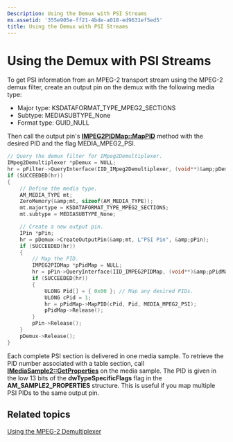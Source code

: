 ```yaml
---
Description: Using the Demux with PSI Streams
ms.assetid: '355e905e-ff21-4bde-a018-ed9631ef5ed5'
title: Using the Demux with PSI Streams
---
```


# Using the Demux with PSI Streams

To get PSI information from an MPEG-2 transport stream using the MPEG-2 demux filter, create an output pin on the demux with the following media type:

-   Major type: KSDATAFORMAT\_TYPE\_MPEG2\_SECTIONS
-   Subtype: MEDIASUBTYPE\_None
-   Format type: GUID\_NULL

Then call the output pin's [**IMPEG2PIDMap::MapPID**](impeg2pidmap-mappid.md) method with the desired PID and the flag MEDIA\_MPEG2\_PSI.


```C++
// Query the demux filter for IMpeg2Demultiplexer.
IMpeg2Demultiplexer *pDemux = NULL;
hr = pFilter->QueryInterface(IID_IMpeg2Demultiplexer, (void**)&amp;pDemux);
if (SUCCEEDED(hr))
{
    // Define the media type.
    AM_MEDIA_TYPE mt;
    ZeroMemory(&amp;mt, sizeof(AM_MEDIA_TYPE));
    mt.majortype = KSDATAFORMAT_TYPE_MPEG2_SECTIONS;
    mt.subtype = MEDIASUBTYPE_None;

    // Create a new output pin.
    IPin *pPin;
    hr = pDemux->CreateOutputPin(&amp;mt, L"PSI Pin", &amp;pPin);
    if (SUCCEEDED(hr))
    {
        // Map the PID.
        IMPEG2PIDMap *pPidMap = NULL;
        hr = pPin->QueryInterface(IID_IMPEG2PIDMap, (void**)&amp;pPidMap);
        if (SUCCEEDED(hr))
        {
            ULONG Pid[] = { 0x00 }; // Map any desired PIDs. 
            ULONG cPid = 1;
            hr = pPidMap->MapPID(cPid, Pid, MEDIA_MPEG2_PSI);
            pPidMap->Release();
        }
        pPin->Release();
    }
    pDemux->Release();
}
```



Each complete PSI section is delivered in one media sample. To retrieve the PID number associated with a table section, call [**IMediaSample2::GetProperties**](imediasample2-getproperties.md) on the media sample. The PID is given in the low 13 bits of the **dwTypeSpecificFlags** flag in the **AM\_SAMPLE2\_PROPERTIES** structure. This is useful if you map multiple PSI PIDs to the same output pin.

## Related topics

<dl> <dt>

[Using the MPEG-2 Demultiplexer](using-the-mpeg-2-demultiplexer.md)
</dt> </dl>

 

 



